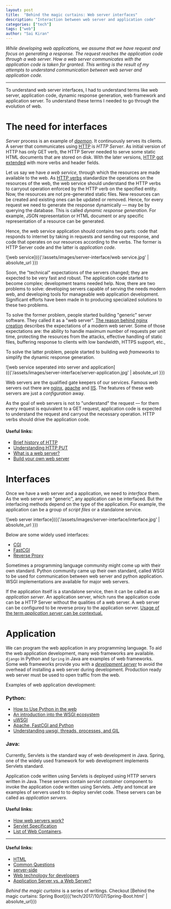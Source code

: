 ```yaml
---
layout: post
title:  "Behind the magic curtains: Web server interfaces"
description: "Interaction between web server and application code"
categories: ["tech"]
tags: ["web"]
author: "Sai Kiran"
---
```



*While developing web applications, 
we assume that we have request and focus on generating a response.
The request reaches the application code through a web server.
How a web server communicates with the application code is taken for granted.
This writing is the result of my attempts to understand communication between web server and 
application code.*

----

To understand web server interfaces, I had to understand terms like web server, 
application code, dynamic response generation, web framework and application server. 
To understand these terms 
I needed to go through the evolution of web. 

# The need for interfaces
*Server* process is an example of *[daemon](http://www.linfo.org/daemon.html)*. 
It continuously serves its clients.
A server that communicates using [HTTP](https://www.w3.org/Protocols/rfc2616/rfc2616.html) is 
*HTTP Server*. 
As initial version of HTTP has only GET 
verb, the HTTP Server needed to serve some static HTML documents that are stored on disk.
With the later versions, [HTTP got extended](https://developer.mozilla.org/en-US/docs/Web/HTTP/Basics_of_HTTP/Evolution_of_HTTP) with more verbs and header fields.

Let us say we have *a web service*, through which the resources are made available to the web. 
As [HTTP verbs](https://www.w3.org/Protocols/rfc2616/rfc2616-sec9.html) standardize the operations 
on the resources of the web, the web service should understand the HTTP verbs to carryout 
operation 
enforced by the HTTP verb on 
the specified entity. 
Now, the resources are not pre-generated static files. New resources can be created and existing 
ones can be updated or removed. 
Hence, for every request we need to generate the response 
dynamically &mdash; may be by querying the database. This is called *dynamic response generation*. 
For example, JSON representation or HTML document or any specific representation of a 
resource can be generated. 

Hence, the web service application should contains two parts: code that responds to internet by 
taking in 
requests 
and sending out response, and code that operates on our resources according to the verbs.
The former is HTTP Server code and the latter is *application code*.


![web service]({{'/assets/images/server-interface/web service.jpg' | absolute_url }})


Soon, the "technical" expectations of the servers changed; they are expected to be 
very fast and robust. The application code started to become complex; development teams needed 
help. Now, there are two problems to solve: developing servers capable of serving the needs modern 
web,
and developing tools for manageable web application development.
Significant efforts have been made in to producing specialized solutions to these two problems.
 
To solve the former problem, people started building "generic" server software.
They called it as a "web server".
[The reason behind nginx creation](https://www.aosabook.org/en/nginx.html) describes the expectations of a modern web server. 
Some of those expectations are: the ability to handle maximum number of requests per unit time, 
protecting the resources from the attacks, effective handling of static files, 
buffering response to clients with low bandwidth, HTTPS support, etc.,
 
To solve the latter problem, people started to building *web frameworks* to simplify the dynamic 
response generation. 
 
![web service seperated into server and application]({{'/assets/images/server-interface/server-application.jpg' | absolute_url }})

Web servers are the qualified gate keepers of our services.
Famous web servers out there are [nginx](https://www.nginx.com/), 
[apache](https://httpd.apache.org/) and [IIS](https://www.iis.net/). 
The features of these web servers are just a *configuration* away. 

As the goal of web servers is not to "understand" the request &mdash; for them every request is 
equivalent to a GET request, application code is expected to 
 understand the request and carryout the necessary operation. 
 HTTP verbs should drive the application code.


#### Useful links:
- [Brief history of HTTP](https://hpbn.co/brief-history-of-http/)
- [Understanding HTTP PUT](https://www.w3.org/blog/2008/10/understanding-http-put/)
- [What is a web server?][webserver]
- [Build your own web server](https://github.com/danistefanovic/build-your-own-x#build-your-own-web-server)


# Interfaces
Once we have a web server and a application, we need to *interface* them.
As the web server are "generic", any application can be interfaced. 
But the interfacing methods depend on the type of the application. 
For example, the application can be a group of *script files* or a standalone service.

![web server interface]({{'/assets/images/server-interface/interface.jpg' | absolute_url }})

Below are some widely used interfaces:
- [CGI](https://tools.ietf.org/html/rfc3875)
- [FastCGI](http://www.mit.edu/~yandros/doc/specs/fcgi-spec.html)
- [Reverse Proxy](https://en.wikipedia.org/wiki/Reverse_proxy)

Sometimes a programming language community might come up with their own standard.
Python community came up their own standard, called WSGI to be used for communication between 
web server and python application. WSGI implementations are available for major web servers.

If the application itself is a standalone service, then it can be called as an *application 
server*. 
An application server, which runs the application code can be a HTTP Server without the 
qualities of a web 
server.
A web server can be configured to be reverse proxy to the application server. [Usage of the term *application server* 
can be contextual.](https://howtodoinjava.com/tomcat/a-birds-eye-view-on-how-web-servers-work/)

# Application
We can program the web application in any programming language. To aid the web application 
development, many web frameworks are available. `django` in Python and `Spring` in Java are 
examples of web 
frameworks.
Some web frameworks provide you with a [*development server*](https://docs.djangoproject.com/en/2.2/intro/tutorial01/#the-development-server) to avoid the overhead of 
installing a web server during development. 
Production ready web server must be used to open traffic from the web.

Examples of web application development:
### Python:
- [How to Use Python in the web](https://docs.python.org/2/howto/webservers.html)
- [An introduction into the WSGI ecosystem](https://www.ultravioletsoftware.com/single-post/2017/03/23/An-introduction-into-the-WSGI-ecosystem)
- [uWSGI](https://uwsgi-docs.readthedocs.io/en/latest/index.html)
- [Apache, FastCGI and Python](https://www.electricmonk.nl/docs/apache_fastcgi_python/apache_fastcgi_python.html)
- [Understanding uwsgi, threads, processes, and GIL](https://www.reddit.com/r/Python/comments/4s40ge/understanding_uwsgi_threads_processes_and_gil/)

### Java:
Currently, Servlets is the standard way of web development in Java. 
Spring, one of the widely used framework for web development implements Servlets standard.

Application code written using Servlets is deployed using HTTP servers written in Java.
These servers contain *servlet container* component to invoke the application code written 
using Servlets. 
Jetty and tomcat are examples of servers used to to deploy servlet code. 
These servers can be called as *application servers*.

#### Useful links:
- [How web servers work?](https://howtodoinjava.com/tomcat/a-birds-eye-view-on-how-web-servers-work/)
- [Servlet Specification](https://javaee.github.io/servlet-spec/downloads/servlet-4.0/servlet-4_0_FINAL.pdf)
- [List of Web Containers](https://en.wikipedia.org/wiki/Web_container).

-----

#### Useful links:
- [HTML](https://developer.mozilla.org/en-US/docs/Web/HTML) 
- [Common Questions](https://developer.mozilla.org/en-US/docs/Learn/Common_questions)
- [server-side](https://developer.mozilla.org/en-US/docs/Learn/Server-side)
- [Web technology for developers](https://developer.mozilla.org/en-US/docs/Web)
- [Application Server vs. a Web Server?][difference]

*Behind the magic curtains* is a series of writings. 
Checkout [Behind the magic curtains: Spring Boot]({{'tech/2017/10/07/Spring-Boot.html' | absolute_url}})


[webserver]: https://developer.mozilla.org/en-US/docs/Learn/Common_questions/What_is_a_web_server
[nginx]: https://www.nginx.com/resources/glossary/nginx/
[difference]: https://www.nginx.com/resources/glossary/application-server-vs-web-server/


[comment]: <> (Windows: Internet Server Application Programming Interface)  
